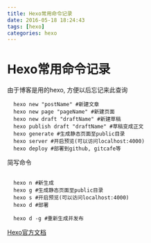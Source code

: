 ```yaml
---
title: Hexo常用命令记录
date: 2016-05-18 18:24:43
tags: [hexo]
categories: hexo
---
```


# Hexo常用命令记录

由于博客是用的hexo, 方便以后忘记来此查询

```
  hexo new "postName" #新建文章
  hexo new page "pageName" #新建页面
  hexo new draft "draftName" #新建草稿
  hexo publish draft "draftName" #草稿变成正文
  hexo generate #生成静态页面至public目录
  hexo server #开启预览(可以访问localhost:4000)
  hexo deploy #部署到github, gitcafe等

```

简写命令

```

  hexo n #新生成
  hexo g #生成静态页面至public目录
  hexo s #开启预览(可以访问localhost:4000)
  hexo d #部署

  hexo d -g #重新生成并发布

```
[Hexo官方文档](http://hexo.io/zh-cn/)
